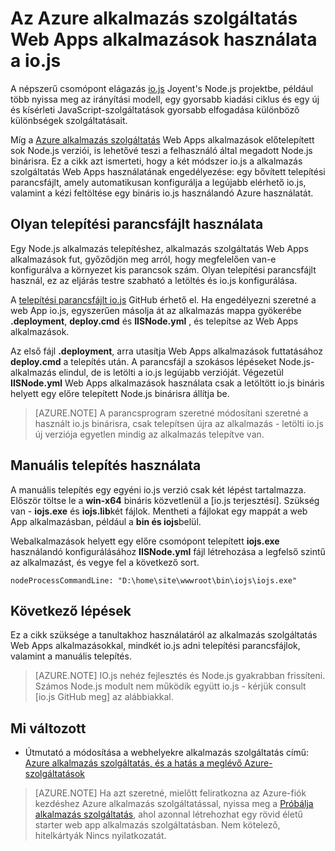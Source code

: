 <properties 
    pageTitle="Az Azure alkalmazás szolgáltatás Web Apps alkalmazások használata a io.js" 
    description="Megtudhatja, hogy miként webalkalmazást io.js Azure alkalmazás szolgáltatás használata." 
    services="app-service\web" 
    documentationCenter="nodejs" 
    authors="rmcmurray" 
    manager="wpickett" 
    editor=""/>

<tags 
    ms.service="app-service-web" 
    ms.workload="web" 
    ms.tgt_pltfrm="na" 
    ms.devlang="nodejs" 
    ms.topic="article" 
    ms.date="08/11/2016"
    ms.author="robmcm" />

# <a name="how-to-use-iojs-with-azure-app-service-web-apps"></a>Az Azure alkalmazás szolgáltatás Web Apps alkalmazások használata a io.js

A népszerű csomópont elágazás [io.js] Joyent's Node.js projektbe, például több nyissa meg az irányítási modell, egy gyorsabb kiadási ciklus és egy új és kísérleti JavaScript-szolgáltatások gyorsabb elfogadása különböző különbségek szolgáltatásait.

Míg a [Azure alkalmazás szolgáltatás](http://go.microsoft.com/fwlink/?LinkId=529714) Web Apps alkalmazások előtelepített sok Node.js verziói, is lehetővé teszi a felhasználó által megadott Node.js binárisra. Ez a cikk azt ismerteti, hogy a két módszer io.js a alkalmazás szolgáltatás Web Apps használatának engedélyezése: egy bővített telepítési parancsfájlt, amely automatikusan konfigurálja a legújabb elérhető io.js, valamint a kézi feltöltése egy bináris io.js használandó Azure használatát. 

<a id="deploymentscript"></a>
## <a name="using-a-deployment-script"></a>Olyan telepítési parancsfájlt használata

Egy Node.js alkalmazás telepítéshez, alkalmazás szolgáltatás Web Apps alkalmazások fut, győződjön meg arról, hogy megfelelően van-e konfigurálva a környezet kis parancsok szám. Olyan telepítési parancsfájlt használ, ez az eljárás testre szabható a letöltés és io.js konfigurálása.

A [telepítési parancsfájlt io.js](https://github.com/felixrieseberg/iojs-azure) GitHub érhető el. Ha engedélyezni szeretné a web App io.js, egyszerűen másolja át az alkalmazás mappa gyökerébe **.deployment**, **deploy.cmd** és **IISNode.yml** , és telepítse az Web Apps alkalmazások.  

Az első fájl **.deployment**, arra utasítja Web Apps alkalmazások futtatásához **deploy.cmd** a telepítés után. A parancsfájl a szokásos lépéseket Node.js-alkalmazás elindul, de is letölti a io.js legújabb verzióját. Végezetül **IISNode.yml** Web Apps alkalmazások használata csak a letöltött io.js bináris helyett egy előre telepített Node.js binárisra állítja be.

> [AZURE.NOTE] A parancsprogram szeretné módosítani szeretné a használt io.js binárisra, csak telepítsen újra az alkalmazás - letölti io.js új verziója egyetlen mindig az alkalmazás telepítve van.

<a id="manualinstallation"></a>
## <a name="using-manual-installation"></a>Manuális telepítés használata

A manuális telepítés egy egyéni io.js verzió csak két lépést tartalmazza. Először töltse le a **win-x64** bináris közvetlenül a [io.js terjesztési]. Szükség van - **iojs.exe** és **iojs.lib**két fájlok. Mentheti a fájlokat egy mappát a web App alkalmazásban, például a **bin és iojs**belül.

Webalkalmazások helyett egy előre csomópont telepített **iojs.exe** használandó konfigurálásához **IISNode.yml** fájl létrehozása a legfelső szintű az alkalmazást, és vegye fel a következő sort.

    nodeProcessCommandLine: "D:\home\site\wwwroot\bin\iojs\iojs.exe"

<a id="nextsteps"></a>
## <a name="next-steps"></a>Következő lépések

Ez a cikk szüksége a tanultakhoz használatáról az alkalmazás szolgáltatás Web Apps alkalmazásokkal, mindkét io.js adni telepítési parancsfájlok, valamint a manuális telepítés. 

> [AZURE.NOTE] IO.js nehéz fejlesztés és Node.js gyakrabban frissíteni. Számos Node.js modult nem működik együtt io.js - kérjük consult [io.js GitHub meg] az alábbiakkal.

## <a name="whats-changed"></a>Mi változott
* Útmutató a módosítása a webhelyekre alkalmazás szolgáltatás című: [Azure alkalmazás szolgáltatás, és a hatás a meglévő Azure-szolgáltatások](http://go.microsoft.com/fwlink/?LinkId=529714)

>[AZURE.NOTE] Ha azt szeretné, mielőtt feliratkozna az Azure-fiók kezdéshez Azure alkalmazás szolgáltatással, nyissa meg a [Próbálja alkalmazás szolgáltatás](http://go.microsoft.com/fwlink/?LinkId=523751), ahol azonnal létrehozhat egy rövid életű starter web app alkalmazás szolgáltatásban. Nem kötelező, hitelkártyák Nincs nyilatkozatát.

[IO.js]: https://iojs.org
[IO.js ki.]: https://iojs.org/dist/
[a GitHub IO.js]: https://github.com/iojs/io.js
[io.js Deployment Script]: https://github.com/felixrieseberg/iojs-azure
 